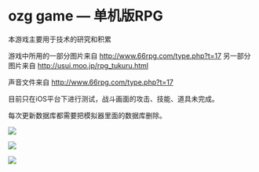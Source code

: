 ozg game — 单机版RPG
================

本游戏主要用于技术的研究和积累


游戏中所用的一部分图片来自 http://www.66rpg.com/type.php?t=17 另一部分图片来自 http://usui.moo.jp/rpg_tukuru.html

声音文件来自 http://www.66rpg.com/type.php?t=17


目前只在iOS平台下进行测试，战斗画面的攻击、技能、道具未完成。

每次更新数据库都需要把模拟器里面的数据库删除。

![](https://raw.github.com/ouzhigang/OzgGameRPG/master/screenshot1.png)

![](https://raw.github.com/ouzhigang/OzgGameRPG/master/screenshot2.png)

![](https://raw.github.com/ouzhigang/OzgGameRPG/master/screenshot3.png)
